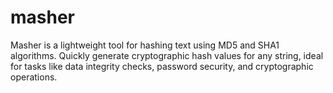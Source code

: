 # masher
Masher is a lightweight tool for hashing text using MD5 and SHA1 algorithms. Quickly generate cryptographic hash values for any string, ideal for tasks like data integrity checks, password security, and cryptographic operations.
